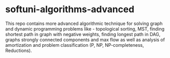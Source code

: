 # softuni-algorithms-advanced
This repo contains more advanced algorithmic technique for solving graph and dynamic programming problems like - topological sorting, MST, finding shortest path in graph with negative weights, finding longest path in DAG, graphs strongly connected components and max flow as well as analysis of amortization and problem classification (P, NP, NP-completeness, Reductions).
